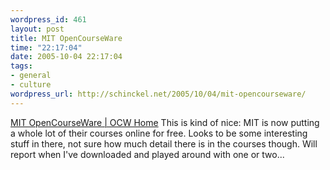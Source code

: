 ```yaml
--- 
wordpress_id: 461
layout: post
title: MIT OpenCourseWare
time: "22:17:04"
date: 2005-10-04 22:17:04
tags: 
- general
- culture
wordpress_url: http://schinckel.net/2005/10/04/mit-opencourseware/
---
```

[MIT OpenCourseWare | OCW Home][1] This is kind of nice: MIT is now putting a whole lot of their courses online for free. Looks to be some interesting stuff in there, not sure how much detail there is in the courses though. Will report when I've downloaded and played around with one or two... 

   [1]: http://ocw.mit.edu/OcwWeb/index.htm

